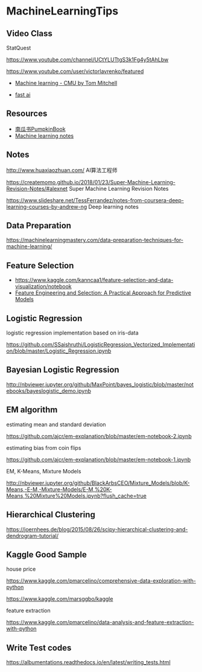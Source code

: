 # MachineLearningTips

Video Class
------

StatQuest

https://www.youtube.com/channel/UCtYLUTtgS3k1Fg4y5tAhLbw

https://www.youtube.com/user/victorlavrenko/featured

- [Machine learning - CMU by Tom Mitchell](http://www.cs.cmu.edu/~ninamf/courses/601sp15/lectures.shtml)

- [fast ai](https://forums.fast.ai/t/another-treat-early-access-to-intro-to-machine-learning-videos/6826)

Resources
-------

- [南瓜书PumpkinBook](https://datawhalechina.github.io/pumpkin-book/#/)
- [Machine learning notes](https://medium.com/@hiromi_suenaga/machine-learning-1-lesson-1-84a1dc2b5236)


Notes
------

http://www.huaxiaozhuan.com/ AI算法工程师

https://createmomo.github.io/2018/01/23/Super-Machine-Learning-Revision-Notes/#alexnet  Super Machine Learning Revision Notes

https://www.slideshare.net/TessFerrandez/notes-from-coursera-deep-learning-courses-by-andrew-ng  Deep learning notes

Data Preparation 
------

https://machinelearningmastery.com/data-preparation-techniques-for-machine-learning/

Feature Selection
------

- https://www.kaggle.com/kanncaa1/feature-selection-and-data-visualization/notebook
- [Feature Engineering and Selection: A Practical Approach for Predictive Models](http://www.feat.engineering/index.html)


Logistic Regression
-----

logistic regression implementation based on iris-data

https://github.com/SSaishruthi/LogisticRegression_Vectorized_Implementation/blob/master/Logistic_Regression.ipynb

Bayesian Logistic Regression
------

http://nbviewer.jupyter.org/github/MaxPoint/bayes_logistic/blob/master/notebooks/bayeslogistic_demo.ipynb


EM algorithm
------

estimating mean and standard deviation

https://github.com/ajcr/em-explanation/blob/master/em-notebook-2.ipynb

estimating bias from coin flips

https://github.com/ajcr/em-explanation/blob/master/em-notebook-1.ipynb

EM, K-Means, Mixture Models

http://nbviewer.jupyter.org/github/BlackArbsCEO/Mixture_Models/blob/K-Means,-E-M,-Mixture-Models/E-M,%20K-Means,%20Mixture%20Models.ipynb?flush_cache=true


Hierarchical Clustering
------

https://joernhees.de/blog/2015/08/26/scipy-hierarchical-clustering-and-dendrogram-tutorial/


Kaggle Good Sample
------

house price 

https://www.kaggle.com/pmarcelino/comprehensive-data-exploration-with-python

https://www.kaggle.com/marsggbo/kaggle

feature extraction

https://www.kaggle.com/pmarcelino/data-analysis-and-feature-extraction-with-python

Write Test codes
------

https://albumentations.readthedocs.io/en/latest/writing_tests.html


